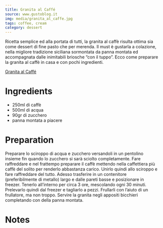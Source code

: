 ```yaml
---
title: Granita al Caffé
source: www.gustoblog.it
img: media/granita_al_caffe.jpg
tags: coffee, cream
category: dessert
---
```


Ricetta semplice ed alla portata di tutti, la granita al caffè risulta ottima sia come dessert di fine pasto che per merenda. Il must è gustarla a colazione, nella migliore tradizione siciliana sormontata da panna montata ed accompagnata dalle inimitabili briosche “con il tuppo”. Ecco come preparare la granita al caffè in casa e con pochi ingredienti.

[Granita al Caffé](media/granita_al_caffe.jpg)

Ingredients
===========

* 250ml di caffè
* 500ml di acqua
* 90gr di zucchero
* panna montata a piacere

Preparation
===========

Preparare lo sciroppo di acqua e zucchero versandoli in un pentolino insieme fin quando lo zucchero si sarà sciolto completamente. Fare raffreddare e nel frattempo preparare il caffè mettendo nella caffettiera più caffè del solito per renderlo abbastanza carico. Unirlo quindi allo sciroppo e fare raffreddare del tutto. Adesso trasferire in un contenitore (preferibilmente di metallo) largo e dalle pareti basse e posizionare in freezer. Tenerlo all’interno per circa 3 ore, mescolando ogni 30 minuti. Prelevarlo quindi dal freezer e tagliarlo a pezzi. Frullarli con l’aiuto di un frullatore, ma non troppo. Servire la granita negli appositi bicchieri completando con della panna montata.

Notes
=====
